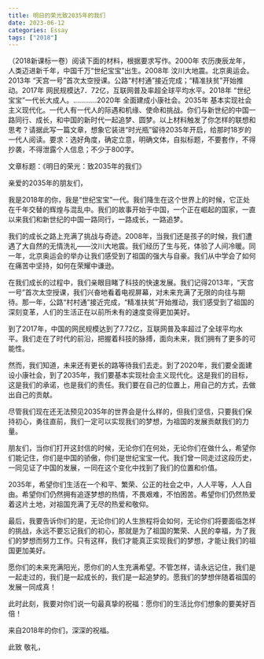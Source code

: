 ```yaml
---
title: 明日的荣光致2035年的我们
date: 2023-06-12
categories: Essay
tags: ["2018"]
---
```




 （2018新课标一卷）阅读下面的材料，根据要求写作。2000年  农历庚辰龙年，人类迈进新千年，中国千万“世纪宝宝”出生。2008年  汶川大地震。北京奥运会。2013年  “天宫一号”首次太空授课。公路“村村通”接近完成；“精准扶贫”开始推动。2017年  网民规模达7．72亿，互联网普及率超全球平均水平。2018年  “世纪宝宝”一代长大成人。…………2020年  全面建成小康社会。2035年  基本实现社会主义现代化。一代人有一代人的际遇和机缘、使命和挑战。你们与新世纪的中国一路同行、成长，和中国的新时代一起追梦、圆梦。以上材料触发了你怎样的联想和思考？请据此写一篇文章，想象它装进“时光瓶”留待2035年开启，给那时18岁的一代人阅读。要求：选好角度，确定立意，明确文体，自拟标题，不要套作，不得抄袭，不得泄露个人信息；不少于800字。

文章标题：《明日的荣光：致2035年的我们》

亲爱的2035年的朋友们，

我是2018年的你，我是“世纪宝宝”一代。我们降生在这个世界上的时候，它正处在千年交替的辉煌与混乱中。我们的故事开始于中国，一个正在崛起的国家，一直以来我们和新世纪的中国一路同行，一路成长，一路追梦。

我们的成长之路上充满了挑战与奇迹。2008年，当我们还是孩子的时候，我们遭遇了大自然的无情洗礼——汶川大地震。我们经历了生与死，体验了人间冷暖。同一年，北京奥运会的举办让我们感受到了祖国的强大与自豪。我们从中学会了如何在痛苦中坚持，如何在荣耀中谦逊。

在我们成长的过程中，我们亲眼目睹了科技的快速发展。我们记得2013年，“天宫一号”首次太空授课，我们兴奋地看着电视屏幕，对未来充满了无限的向往与期待。那一年，公路“村村通”接近完成，“精准扶贫”开始推动，我们感受到了祖国的深刻变革，人们的生活正在以前所未有的速度变得更加美好。

到了2017年，中国的网民规模达到了7.72亿，互联网普及率超过了全球平均水平。我们走在了时代的前沿，把握着科技的脉搏，面向未来，我们拥有了更多的可能性。

然而，我们知道，未来还有更长的路等待我们去走。到了2020年，我们要全面建设小康社会，到了2035年，我们要基本实现社会主义现代化。这是我们的目标，这是我们的承诺，也是我们的责任。我们要在自己的位置上，用自己的方式，去做出自己的贡献。

尽管我们现在还无法预见2035年的世界会是什么样的，但我们坚信，只要我们保持初心，勇往直前，我们一定可以实现我们的梦想，为祖国的发展贡献我们的力量。

朋友们，当你们打开这封信的时候，无论你们在何处，无论你们在做什么，希望你们能记住，你们是中国的骄傲，你们是世纪宝宝一代。我们曾一同走过这段历史，一同见证了中国的发展，一同在这个变化中找到了我们的位置和价值。

2035年，希望你们生活在一个和平、繁荣、公正的社会之中，人人平等，人人自由。希望你们仍然拥有追逐梦想的热情，不畏艰难，不怕困苦。希望你们仍然热爱着这片土地，对祖国充满了无尽的热爱和敬仰。

最后，我要告诉你们的是，无论你们的人生旅程将会如何，无论你们将要面临怎样的挑战，永远不要忘记我们的初心，那就是为了祖国的繁荣、人民的幸福，为了我们的梦想而努力工作。只有这样，我们才能真正实现我们的梦想，才能让我们的祖国更加美好。

愿你们的未来充满阳光，愿你们的人生充满希望。不管怎样，请永远记住，我们是一起走过的，我们是一起成长的，我们是一起追梦的。愿我们的梦想伴随着祖国的发展一同成真！

此时此刻，我要对你们说一句最真挚的祝福：愿你们的生活比你们想象的要美好百倍！

来自2018年的你们，深深的祝福。

此致
敬礼，